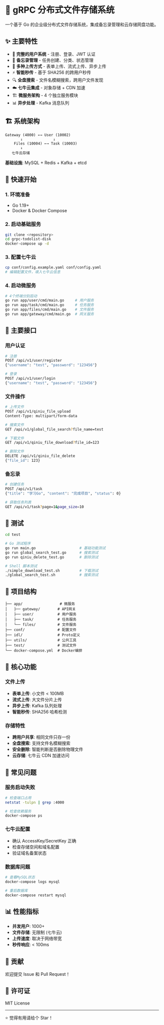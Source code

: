 # 🚀 gRPC 分布式文件存储系统

一个基于 Go 的企业级分布式文件存储系统，集成备忘录管理和云存储网盘功能。

## ✨ 主要特性

- 🔐 **完整的用户系统** - 注册、登录、JWT 认证
- 📝 **备忘录管理** - 任务创建、分类、状态管理
- 📁 **多种上传方式** - 表单上传、流式上传、异步上传
- ⚡ **智能秒传** - 基于 SHA256 的跨用户秒传
- 🔍 **全盘搜索** - 文件名模糊搜索，跨用户文件发现
- ☁️ **七牛云集成** - 对象存储 + CDN 加速
- 🏗️ **微服务架构** - 4 个独立服务模块
- 📊 **异步处理** - Kafka 消息队列

## 🏗️ 系统架构

```
Gateway (4000) ←→ User (10002)
       ↓              ↓
    Files (10004) ←→ Task (10003)
       ↓
   七牛云存储
```

**基础设施**: MySQL + Redis + Kafka + etcd

## 🚀 快速开始

### 1. 环境准备
- Go 1.19+
- Docker & Docker Compose

### 2. 启动基础服务
```bash
git clone <repository>
cd grpc-todolist-disk
docker-compose up -d
```

### 3. 配置七牛云
```bash
cp conf/config.example.yaml conf/config.yaml
# 编辑配置文件，填入七牛云信息
```

### 4. 启动微服务
```bash
# 4个终端分别启动
go run app/user/cmd/main.go     # 用户服务
go run app/task/cmd/main.go     # 任务服务  
go run app/files/cmd/main.go    # 文件服务
go run app/gateway/cmd/main.go  # 网关服务
```

## 📖 主要接口

### 用户认证
```bash
# 注册
POST /api/v1/user/register
{"username": "test", "password": "123456"}

# 登录
POST /api/v1/user/login  
{"username": "test", "password": "123456"}
```

### 文件操作
```bash
# 上传文件
POST /api/v1/qiniu_file_upload
Content-Type: multipart/form-data

# 搜索文件
GET /api/v1/global_file_search?file_name=test

# 下载文件
GET /api/v1/qiniu_file_download?file_id=123

# 删除文件
DELETE /api/v1/qiniu_file_delete
{"file_id": 123}
```

### 备忘录
```bash
# 创建任务
POST /api/v1/task
{"title": "学习Go", "content": "完成项目", "status": 0}

# 获取任务列表
GET /api/v1/task?page=1&page_size=10
```

## 🧪 测试

```bash
cd test

# Go 测试程序
go run main.go                    # 基础功能测试
go run global_search_test.go      # 搜索测试
go run qiniu_delete_test.go       # 删除测试

# Shell 脚本测试
./simple_download_test.sh         # 下载测试
./global_search_test.sh           # 搜索测试
```

## 📁 项目结构

```
├── app/                 # 微服务
│   ├── gateway/        # API网关
│   ├── user/           # 用户服务
│   ├── task/           # 任务服务
│   └── files/          # 文件服务
├── conf/               # 配置文件
├── idl/                # Proto定义
├── utils/              # 公共工具
├── test/               # 测试文件
└── docker-compose.yml  # Docker编排
```

## 🔧 核心功能

### 文件上传
- **表单上传**: 小文件 < 100MB
- **流式上传**: 大文件分片上传
- **异步上传**: Kafka 队列处理
- **智能秒传**: SHA256 哈希检测

### 存储特性
- **跨用户共享**: 相同文件只存一份
- **全盘搜索**: 支持文件名模糊搜索
- **安全删除**: 智能判断是否删除物理文件
- **云存储**: 七牛云 CDN 加速访问

## 🐛 常见问题

### 服务启动失败
```bash
# 检查端口占用
netstat -tulpn | grep :4000

# 检查依赖服务
docker-compose ps
```

### 七牛云配置
- 确认 AccessKey/SecretKey 正确
- 检查存储空间和域名配置
- 验证域名备案状态

### 数据库问题
```bash
# 查看MySQL状态
docker-compose logs mysql

# 重启数据库
docker-compose restart mysql
```

## 📊 性能指标

- **并发用户**: 1000+
- **文件存储**: 无限制 (七牛云)
- **上传速度**: 取决于网络带宽
- **秒传响应**: < 100ms

## 🤝 贡献

欢迎提交 Issue 和 Pull Request！

## 📄 许可证

MIT License

---

⭐ 觉得有用请给个 Star！
